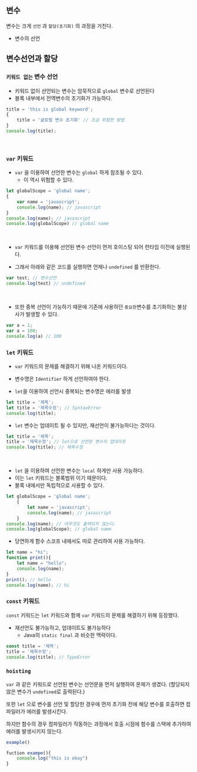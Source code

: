 ## 변수

변수는 크게 `선언` 과 `할당(초기화)` 의 과정을 거친다.

- 변수의 선언

## 변수선언과 할당

### `키워드 없는` 변수 선언
- 키워드 없이 선언되는 변수는 암묵적으로 `global` 변수로 선언된다
- 블록 내부에서 전역변수의 초기화가 가능하다.
```JavaScript
title = 'this is global keyword';
{
    title = '글로벌 변수 초기화' // 조금 위험한 방법
}
console.log(title);
```

<br>

### `var` 키워드

- `var` 을 이용하여 선언한 변수는 `global` 하게 참조될 수 있다.
  - 이 역시 위험할 수 있다.

```JavaScript
let globalScope = 'global name';
{
    var name = 'javascript';
    console.log(name); // javascript
}
console.log(name); // javascript 
console.log(globalScope) // global name
```

<br>

- `var` 키워드를 이용해 선언된 변수 선언이 먼저 호이스팅 되어 런타임 이전에 실행된다.

- 그래서 아래와 같은 코드를 실행하면 언제나 `undefined` 를 반환한다.

```JavaScript
var test; // 변수선언
console.log(test) // undefined
```

<br>

- 또한 중복 선언이 가능하기 때문에 기존에 사용하던 `중요한`변수를 초기화하는 불상사가 발생할 수 있다.
```JavaScript
var a = 1;
var a = 100;
console.log(a) // 100 
```

### `let` 키워드

- `var` 키워드의 문제를 해결하기 위해 나온 키워드이다.

- 변수명은 `Identifier` 하게 선언하여야 한다.
  
- `let`을 이용하여 선언시 중복되는 변수명은 에러를 발생


```JavaScript
let title = '제목';
let title = '제목수정'; // SyntaxError
console.log(title);
```

- `let` 변수는 업데이트 될 수 있지만, 재선언이 불가능하다는 것이다.
```JavaScript
let title = '제목';
title = '제목수정'; // let으로 선언된 변수의 업데이트
console.log(title); // 제목수정
```

<br>

- `let` 을 이용하여 선언한 변수는 `local` 하게만 사용 가능하다.
- 이는 `let` 키워드는 블록범위 이기 때문이다.
- 블록 내에서만 독립적으로 사용할 수 있다.

```JavaScript
let globalScope = 'global name';
    {
        let name = 'javascript';
        console.log(name); // javascript
    }
console.log(name); // 아무것도 출력되지 않는다.
console.log(globalScope); // global name
```

- 당연하게 함수 스코프 내에서도 따로 관리하여 사용 가능하다.
```JavaScript
let name = "hi";
function print(){
    let name = "hello";
    console.log(name);
}
print(); // hello
console.log(name); // hi
```

### `const` 키워드
`const` 키워드는 `let` 키워드와 함께 `var` 키워드의 문제를 해결하기 위해 등장했다.

- 재선언도 불가능하고, 업데이트도 불가능하다
  - Java의 `static final` 과 비슷한 맥락이다.

```JavaScript
const title = '제목';
title = '제목수정';
console.log(title); // TypeError
```

### `hoisting`
`var` 과 같은 키워드로 선언된 변수는 선언문을 먼저 실행하여 문제가 생겼다. (할당되지 않은 변수가 `undefined`로 출력된다.)

또한 `let` 으로 변수를 선언 및 할당한 경우에 먼저 초기화 전에 해당 변수를 호출하면 컴파일러가 에러를 발생시킨다.

하지만 함수의 경우 컴파일러가 작동하는 과정에서 호출 시점에 함수를 스택에 추가하여 에러를 발생시키지 않는다.

```JavaScript
example()

fuction exampe(){
    console.log("this is okay")
}
```
